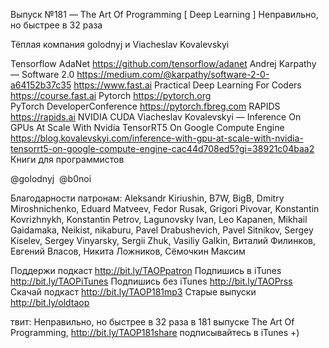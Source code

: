 Выпуск №181 — The Art Of Programming [ Deep Learning ] Неправильно, но быстрее в 32 раза

Тёплая компания golodnyj и Viacheslav Kovalevskyi

Tensorflow AdaNet https://github.com/tensorflow/adanet
Andrej Karpathy — Software 2.0 https://medium.com/@karpathy/software-2-0-a64152b37c35
https://www.fast.ai
Practical Deep Learning For Coders https://course.fast.ai
Pytorch https://pytorch.org
PyTorch DeveloperConference https://pytorch.fbreg.com
RAPIDS https://rapids.ai
NVIDIA CUDA
Viacheslav Kovalevskyi — Inference On GPUs At Scale With Nvidia TensorRT5 On Google Compute Engine https://blog.kovalevskyi.com/inference-with-gpu-at-scale-with-nvidia-tensorrt5-on-google-compute-engine-cac44d708ed5?gi=38921c04baa2
Книги для программистов

@golodnyj 
@b0noi 

Благодарности патронам:
Aleksandr Kiriushin, B7W, BigB, Dmitry Miroshnichenko, Eduard Matveev, Fedor Rusak, Grigori Pivovar, Konstantin Kovrizhnykh, Konstantin Petrov, Lagunovsky Ivan, Leo Kapanen, Mikhail Gaidamaka, Neikist, nikaburu, Pavel Drabushevich, Pavel Sitnikov, Sergey Kiselev, Sergey Vinyarsky, Sergii Zhuk, Vasiliy Galkin, Виталий Филинков, Евгений Власов, Никита Ложников, Сёмочкин Максим

Поддержи подкаст http://bit.ly/TAOPpatron
Подпишись в iTunes http://bit.ly/TAOPiTunes
Подпишись без iTunes http://bit.ly/TAOPrss
Скачай подкаст http://bit.ly/TAOP181mp3
Старые выпуски http://bit.ly/oldtaop


твит: 
Неправильно, но быстрее в 32 раза в 181 выпуске The Art Of Programming,  http://bit.ly/TAOP181share подписывайтесь в iTunes +) 

